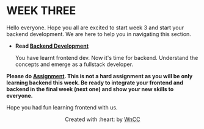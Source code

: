 # WEEK THREE

Hello everyone. Hope you all are excited to start week 3 and start your backend development. We are here to help you in navigating this section.

 - **Read [Backend Development](./Backend.md)**

   You have learnt frontend dev. Now it's time for backend. Understand the concepts and emerge as a fullstack developer.
 
 **Please do [Assignment](./Assignment.md). This is not a hard assignment as you will be only learning backend this week. Be ready to integrate your frontend and backend in the final week (next one) and show your new skills to everyone.**

 
 Hope you had fun learning frontend with us.
 <p align="center">Created with :heart: by <a href="https://www.wncc-iitb.org/">WnCC</a></p>

